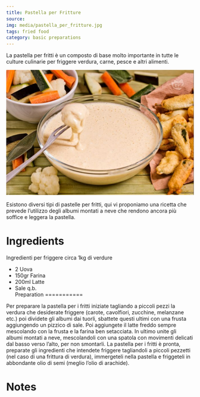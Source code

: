 ```yaml
---
title: Pastella per Fritture
source: 
img: media/pastella_per_fritture.jpg
tags: fried food
category: basic preparations
---
```


La pastella per fritti è un composto di base molto importante in tutte le culture culinarie per friggere verdura, carne, pesce e altri alimenti.

![Pastella per Fritture](media/pastella_per_fritture.jpg)

Esistono diversi tipi di pastelle per fritti, qui vi proponiamo una ricetta che prevede l’utilizzo degli albumi montati a neve che rendono ancora più soffice e leggera la pastella.

Ingredients
===========

Ingredienti per friggere circa 1kg di verdure

* 2 Uova
* 150gr Farina
* 200ml Latte
* Sale q.b.                                                                                                                                   
Preparation
===========

Per preparare la pastella per i fritti iniziate tagliando a piccoli pezzi la verdura che desiderate friggere (carote, cavolfiori, zucchine, melanzane etc.) poi dividete gli albumi dai tuorli, sbattete questi ultimi con una frusta aggiungendo un pizzico di sale. Poi aggiungete il latte freddo sempre mescolando con la frusta e la farina ben setacciata. In ultimo unite gli albumi montati a neve, mescolandoli con una spatola con movimenti delicati dal basso verso l’alto, per non smontarli. La pastella per i fritti è pronta, preparate gli ingredienti che intendete friggere tagliandoli a piccoli pezzetti (nel caso di una frittura di verdura), immergeteli nella pastella e friggeteli in abbondante olio di semi (meglio l’olio di arachide).

Notes
=====
